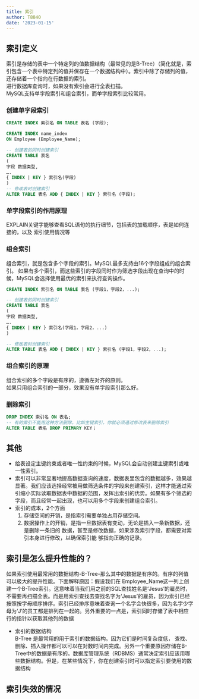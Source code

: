 ```yaml
---
title: 索引
author: T8840
date: '2023-01-15'
---
```


## 索引定义
索引是存储的表中一个特定列的值数据结构（最常见的是B-Tree）（简化就是，索引包含一个表中特定列的值并保存在一个数据结构中）。索引中除了存储列的值，还存储着一个指向在行数据的索引。  
进行数据库查询时，如果没有索引会进行全表扫描。  
MySQL支持单字段索引和组合索引，而单字段索引比较常用。
### 创建单字段索引
```sql
CREATE INDEX 索引名 ON TABLE 表名 (字段);

CREATE INDEX name_index
ON Employee (Employee_Name);

-- 创建表的同时创建索引
CREATE TABLE 表名
(
字段 数据类型,
….
{ INDEX | KEY } 索引名(字段)
)
-- 修改表时创建索引
ALTER TABLE 表名 ADD { INDEX | KEY } 索引名 (字段);

```
### 单字段索引的作用原理
EXPLAIN关键字能够查看SQL语句的执行细节，包括表的加载顺序，表是如何连接的，以及
索引使用情况等



### 组合索引
组合索引，就是包含多个字段的索引。MySQL最多支持由16个字段组成的组合索引。
如果有多个索引，而这些索引的字段同时作为筛选字段出现在查询中的时候，MySQL会选择使用最优的索引来执行查询操作。
```sql
CREATE INDEX 索引名 ON TABLE 表名 (字段1，字段2，...);

-- 创建表的同时创建索引
CREATE TABLE 表名
(
字段 数据类型,
….
{ INDEX | KEY } 索引名(字段1，字段2，...)
)

-- 修改表时创建索引
ALTER TABLE 表名 ADD { INDEX | KEY } 索引名 (字段1，字段2，...);
```

### 组合索引的原理
组合索引的多个字段是有序的，遵循左对齐的原则。  
如果只用组合索引的一部分，效果没有单字段索引那么好。

### 删除索引
```sql
DROP INDEX 索引名 ON 表名;
-- 有的索引不能用这种方法删除，比如主键索引，你就必须通过修改表来删除索引
ALTER TABLE 表名 DROP PRIMARY KEY；
```


## 其他
- 给表设定主键约束或者唯一性约束的时候，MySQL会自动创建主键索引或唯一性索引。
- 索引可以非常显著地提高数据查询的速度，数据表里包含的数据越多，效果越显著。我们应该选择经常被用做筛选条件的字段来创建索引，这样才能通过索引缩小实际读取数据表中数据的范围，发挥出索引的优势。如果有多个筛选的字段，而且经常一起出现，也可以用多个字段来创建组合索引。
- 索引的成本，2个方面
    1. 存储空间的开销，是指索引需要单独占用存储空间。
    2. 数据操作上的开销，是指一旦数据表有变动，无论是插入一条新数据，还是删除一条旧的
数据，甚至是修改数据，如果涉及索引字段，都需要对索引本身进行修改，以确保索引能
够指向正确的记录。

##  索引是怎么提升性能的？
如果索引使用最常用的数据结构-B-Tree-那么其中的数据是有序的。有序的列值可以极大的提升性能。下面解释原因：假设我们在 Employee_Name这一列上创建一个B-Tree索引。这意味着当我们用之前的SQL查找姓名是‘Jesus’的雇员时，不需要再扫描全表。而是用索引查找去查找名字为‘Jesus’的雇员，因为索引已经按照按字母顺序排序。索引已经排序意味着查询一个名字会快很多，因为名字少字母为‘J’的员工都是排列在一起的。另外重要的一点是，索引同时存储了表中相应行的指针以获取其他列的数据
- 索引的数据结构  
B-Tree 是最常用的用于索引的数据结构。因为它们是时间复杂度低， 查找、删除、插入操作都可以可以在对数时间内完成。另外一个重要原因存储在B-Tree中的数据是有序的。数据库管理系统（RDBMS）通常决定索引应该用哪些数据结构。但是，在某些情况下，你在创建索引时可以指定索引要使用的数据结构

## 索引失效的情况


